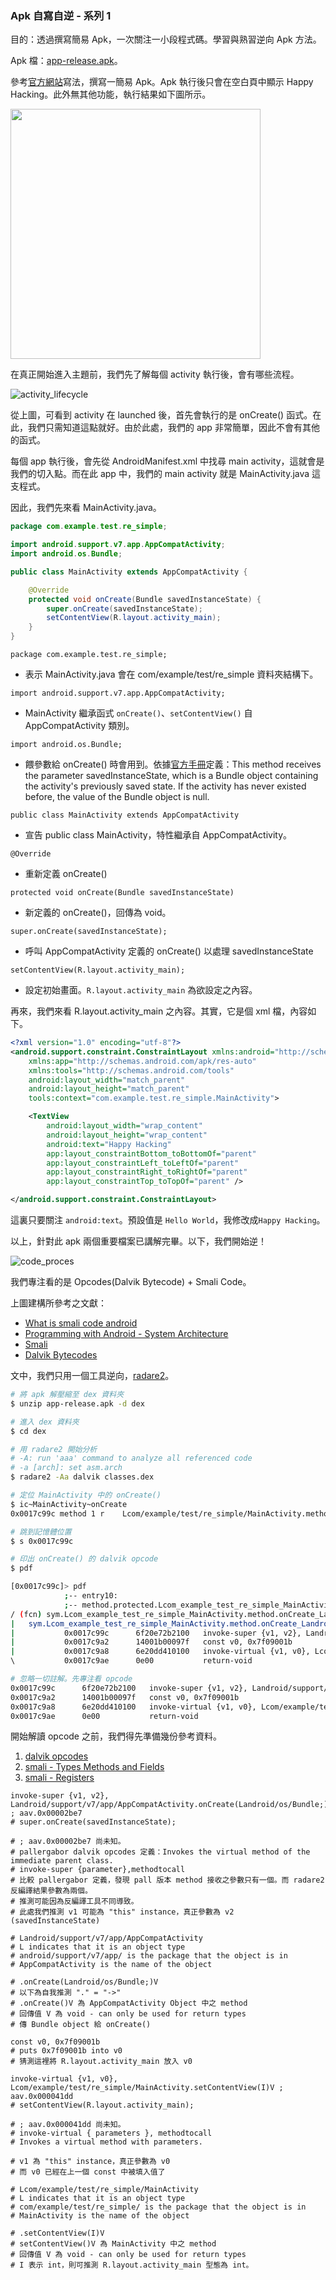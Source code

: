 ### Apk 自寫自逆 - 系列 1

目的：透過撰寫簡易 Apk，一次關注一小段程式碼。學習與熟習逆向 Apk 方法。

Apk 檔：[app-release.apk](app-release.apk)。

參考[官方網站](https://developer.android.com/training/basics/firstapp/index.html)寫法，撰寫一簡易 Apk。Apk 執行後只會在空白頁中顯示 Happy Hacking。此外無其他功能，執行結果如下圖所示。

<img src="app_run.png" width="400">

在真正開始進入主題前，我們先了解每個 activity 執行後，會有哪些流程。

![activity_lifecycle](activity_lifecycle.png)

從上圖，可看到 activity 在 launched 後，首先會執行的是 onCreate() 函式。在此，我們只需知道這點就好。由於此處，我們的 app 非常簡單，因此不會有其他的函式。

每個 app 執行後，會先從 AndroidManifest.xml 中找尋 main activity，這就會是我們的切入點。而在此 app 中，我們的 main activity 就是 MainActivity.java 這支程式。

因此，我們先來看 MainActivity.java。

```java
package com.example.test.re_simple;

import android.support.v7.app.AppCompatActivity;
import android.os.Bundle;

public class MainActivity extends AppCompatActivity {

    @Override
    protected void onCreate(Bundle savedInstanceState) {
        super.onCreate(savedInstanceState);
        setContentView(R.layout.activity_main);
    }
}
```

```package com.example.test.re_simple;```

* 表示 MainActivity.java 會在 com/example/test/re_simple 資料夾結構下。

```import android.support.v7.app.AppCompatActivity;```

* MainActivity 繼承函式 ```onCreate()```、```setContentView()``` 自 AppCompatActivity 類別。

```import android.os.Bundle;```

* 餵參數給 onCreate() 時會用到。依據[官方手冊](https://developer.android.com/guide/components/activities/activity-lifecycle.html)定義：This method receives the parameter savedInstanceState, which is a Bundle object containing the activity's previously saved state. If the activity has never existed before, the value of the Bundle object is null. 

```public class MainActivity extends AppCompatActivity ```

* 宣告 public class MainActivity，特性繼承自 AppCompatActivity。

```@Override```

* 重新定義 onCreate()

```protected void onCreate(Bundle savedInstanceState)```

* 新定義的 onCreate()，回傳為 void。

```super.onCreate(savedInstanceState);```

* 呼叫 AppCompatActivity 定義的 onCreate() 以處理 savedInstanceState

```setContentView(R.layout.activity_main);```

* 設定初始畫面。```R.layout.activity_main``` 為欲設定之內容。


再來，我們來看 R.layout.activity_main 之內容。其實，它是個 xml 檔，內容如下。

```xml
<?xml version="1.0" encoding="utf-8"?>
<android.support.constraint.ConstraintLayout xmlns:android="http://schemas.android.com/apk/res/android"
    xmlns:app="http://schemas.android.com/apk/res-auto"
    xmlns:tools="http://schemas.android.com/tools"
    android:layout_width="match_parent"
    android:layout_height="match_parent"
    tools:context="com.example.test.re_simple.MainActivity">

    <TextView
        android:layout_width="wrap_content"
        android:layout_height="wrap_content"
        android:text="Happy Hacking"
        app:layout_constraintBottom_toBottomOf="parent"
        app:layout_constraintLeft_toLeftOf="parent"
        app:layout_constraintRight_toRightOf="parent"
        app:layout_constraintTop_toTopOf="parent" />

</android.support.constraint.ConstraintLayout>
```

這裏只要關注 ```android:text```。預設值是 ```Hello World```，我修改成```Happy Hacking```。

以上，針對此 apk 兩個重要檔案已講解完畢。以下，我們開始逆！

![code_proces](code_process.png)

我們專注看的是 Opcodes(Dalvik Bytecode) + Smali Code。

上圖建構所參考之文獻：
* [What is smali code android](https://stackoverflow.com/questions/30837450/what-is-smali-code-android)
* [Programming with Android - System Architecture](https://www.slideshare.net/uT916/android-architecture-and-additional-components)
* [Smali](https://github.com/JesusFreke/smali)
* [Dalvik Bytecodes](https://source.android.com/devices/tech/dalvik/dalvik-bytecode)

文中，我們只用一個工具逆向，[radare2](http://rada.re/r/)。

```bash
# 將 apk 解壓縮至 dex 資料夾
$ unzip app-release.apk -d dex 

# 進入 dex 資料夾
$ cd dex

# 用 radare2 開始分析
# -A: run 'aaa' command to analyze all referenced code
# -a [arch]: set asm.arch
$ radare2 -Aa dalvik classes.dex

# 定位 MainActivity 中的 onCreate()
$ ic~MainActivity~onCreate
0x0017c99c method 1 r    Lcom/example/test/re_simple/MainActivity.method.onCreate(Landroid/os/Bundle;)V

# 跳到記憶體位置
$ s 0x0017c99c

# 印出 onCreate() 的 dalvik opcode
$ pdf

[0x0017c99c]> pdf
            ;-- entry10:
            ;-- method.protected.Lcom_example_test_re_simple_MainActivity.Lcom_example_test_re_simple_MainActivity.method.onCreate_Landroid_os_Bundle__V:
/ (fcn) sym.Lcom_example_test_re_simple_MainActivity.method.onCreate_Landroid_os_Bundle__V 20
|   sym.Lcom_example_test_re_simple_MainActivity.method.onCreate_Landroid_os_Bundle__V ();
|           0x0017c99c      6f20e72b2100   invoke-super {v1, v2}, Landroid/support/v7/app/AppCompatActivity.onCreate(Landroid/os/Bundle;)V ; aav.0x00002be7 ; MainActivity.java:10 ; sym.Landroid_support_v7_app_AppCompatActivity.method.onCreate_Landroid_os_Bundle__V
|           0x0017c9a2      14001b00097f   const v0, 0x7f09001b
|           0x0017c9a8      6e20dd410100   invoke-virtual {v1, v0}, Lcom/example/test/re_simple/MainActivity.setContentView(I)V ; aav.0x000041dd
\           0x0017c9ae      0e00           return-void

# 忽略一切註解。先專注看 opcode
0x0017c99c      6f20e72b2100   invoke-super {v1, v2}, Landroid/support/v7/app/AppCompatActivity.onCreate(Landroid/os/Bundle;)V ; aav.0x00002be7
0x0017c9a2      14001b00097f   const v0, 0x7f09001b
0x0017c9a8      6e20dd410100   invoke-virtual {v1, v0}, Lcom/example/test/re_simple/MainActivity.setContentView(I)V ; aav.0x000041dd
0x0017c9ae      0e00           return-void
```

開始解讀 opcode 之前，我們得先準備幾份參考資料。

1. [dalvik opcodes](http://pallergabor.uw.hu/androidblog/dalvik_opcodes.html)
2. [smali - Types Methods and Fields](https://github.com/JesusFreke/smali/wiki/TypesMethodsAndFields)
3. [smali - Registers](https://github.com/JesusFreke/smali/wiki/Registers)

```smali
invoke-super {v1, v2}, Landroid/support/v7/app/AppCompatActivity.onCreate(Landroid/os/Bundle;)V ; aav.0x00002be7
# super.onCreate(savedInstanceState);

# ; aav.0x00002be7 尚未知。
# pallergabor dalvik opcodes 定義：Invokes the virtual method of the immediate parent class.
# invoke-super {parameter},methodtocall
# 比較 pallergabor 定義，發現 pall 版本 method 接收之參數只有一個。而 radare2 反編譯結果參數為兩個。
# 推測可能因為反編譯工具不同導致。
# 此處我們推測 v1 可能為 "this" instance，真正參數為 v2 (savedInstanceState)

# Landroid/support/v7/app/AppCompatActivity
# L indicates that it is an object type
# android/support/v7/app/ is the package that the object is in
# AppCompatActivity is the name of the object

# .onCreate(Landroid/os/Bundle;)V
# 以下為自我推測 "." = "->"
# .onCreate()V 為 AppCompatActivity Object 中之 method
# 回傳值 V 為 void - can only be used for return types
# 傳 Bundle object 給 onCreate()
```

```
const v0, 0x7f09001b
# puts 0x7f09001b into v0
# 猜測這裡將 R.layout.activity_main 放入 v0
```

```
invoke-virtual {v1, v0}, Lcom/example/test/re_simple/MainActivity.setContentView(I)V ; aav.0x000041dd
# setContentView(R.layout.activity_main);

# ; aav.0x000041dd 尚未知。
# invoke-virtual { parameters }, methodtocall
# Invokes a virtual method with parameters.

# v1 為 "this" instance，真正參數為 v0
# 而 v0 已經在上一個 const 中被填入值了

# Lcom/example/test/re_simple/MainActivity
# L indicates that it is an object type
# com/example/test/re_simple/ is the package that the object is in
# MainActivity is the name of the object

# .setContentView(I)V
# setContentView()V 為 MainActivity 中之 method
# 回傳值 V 為 void - can only be used for return types
# I 表示 int，則可推測 R.layout.activity_main 型態為 int。

```


